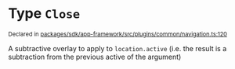 # Type `Close`
<sub>Declared in [packages/sdk/app-framework/src/plugins/common/navigation.ts:120](https://github.com/dxos/dxos/blob/516b7546a/packages/sdk/app-framework/src/plugins/common/navigation.ts#L120)</sub>


A subtractive overlay to apply to  `location.active`  (i.e. the result is a subtraction from the previous active of the argument)



